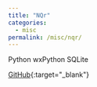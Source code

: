 ```yaml
---
title: "NQr"
categories:
  - misc
permalink: /misc/nqr/
---
```

<span class="tag tag--lang">Python</span>
<span class="tag tag--framework">wxPython</span> <span class="tag tag--framework">SQLite</span>

[GitHub](https://github.com/erbridge/NQr){:target="_blank"}
